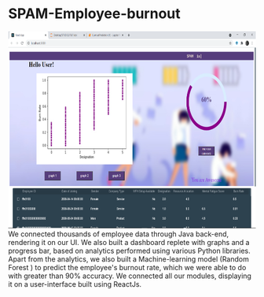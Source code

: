 # SPAM-Employee-burnout
<img src="https://github.com/MansiRaj/SPAM-Employee-burnout/blob/main/ui.png" width="900" height="400"><br/>
We connected thousands of employee data through Java back-end, rendering it on our UI. We also built a dashboard replete with graphs and a progress bar, based on analytics performed using various Python libraries. Apart from the analytics, we also built a Machine-learning model (Random Forest ) to predict the employee's burnout rate, which we were able to do with greater than 90% accuracy. We connected all our modules, displaying it on a user-interface built using ReactJs.
